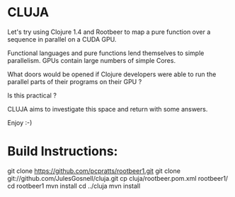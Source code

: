 CLUJA
=====

Let's try using Clojure 1.4 and Rootbeer to map a pure function over a sequence in parallel on a CUDA GPU.

Functional languages and pure functions lend themselves to simple parallelism.
GPUs contain large numbers of simple Cores.

What doors would be opened if Clojure developers were able to run the
parallel parts of their programs on their GPU ?

Is this practical ?

CLUJA aims to investigate this space and return with some answers.


Enjoy :-)

Build Instructions:
===================

git clone https://github.com/pcpratts/rootbeer1.git
git clone git://github.com/JulesGosnell/cluja.git
cp cluja/rootbeer.pom.xml rootbeer1/
cd rootbeer1
mvn install
cd ../cluja
mvn install
